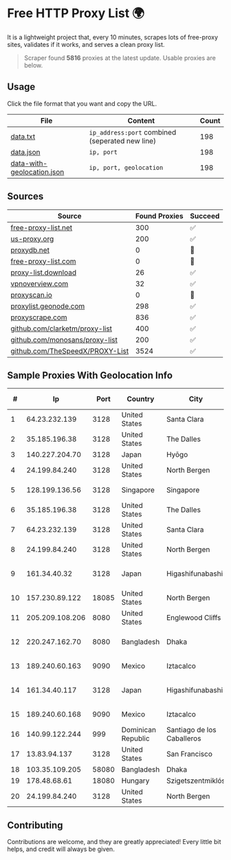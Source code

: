 
# Free HTTP Proxy List 🌍

It is a lightweight project that, every 10 minutes, scrapes lots of free-proxy sites, validates if it works, and serves a clean proxy list.


> Scraper found **5816** proxies at the latest update. Usable proxies are below.

## Usage

Click the file format that you want and copy the URL.


|File|Content|Count|
|----|-------|-----|
|[data.txt](https://raw.githubusercontent.com/themiralay/Proxy-List-World/master/data.txt)|`ip_address:port` combined (seperated new line)|198|
|[data.json](https://raw.githubusercontent.com/themiralay/Proxy-List-World/master/data.json)|`ip, port`|198|
|[data-with-geolocation.json](https://raw.githubusercontent.com/themiralay/Proxy-List-World/master/data-with-geolocation.json)|`ip, port, geolocation`|198|

## Sources

|Source|Found Proxies|Succeed|
|------|-------------|-------|
|[free-proxy-list.net](https://free-proxy-list.net)|300|✅|
|[us-proxy.org](https://www.us-proxy.org)|200|✅|
|[proxydb.net](http://proxydb.net)|0|🚫|
|[free-proxy-list.com](https://free-proxy-list.com/?page=&port=&type%5B%5D=http&type%5B%5D=https&up_time=0&search=Search)|0|🚫|
|[proxy-list.download](https://www.proxy-list.download/HTTP)|26|✅|
|[vpnoverview.com](https://vpnoverview.com/privacy/anonymous-browsing/free-proxy-servers)|32|✅|
|[proxyscan.io](https://www.proxyscan.io)|0|🚫|
|[proxylist.geonode.com](https://proxylist.geonode.com/api/proxy-list?limit=300&page=1&sort_by=lastChecked&sort_type=desc&protocols=http,https)|298|✅|
|[proxyscrape.com](https://api.proxyscrape.com/v2/?request=displayproxies&protocol=http&timeout=10000&country=all&ssl=all&anonymity=all)|836|✅|
|[github.com/clarketm/proxy-list](https://raw.githubusercontent.com/clarketm/proxy-list/master/proxy-list-raw.txt)|400|✅|
|[github.com/monosans/proxy-list](https://raw.githubusercontent.com/monosans/proxy-list/main/proxies/http.txt)|200|✅|
|[github.com/TheSpeedX/PROXY-List](https://raw.githubusercontent.com/TheSpeedX/PROXY-List/master/http.txt)|3524|✅|


## Sample Proxies With Geolocation Info

|#|Ip|Port|Country|City|Internet Service Provider|
|-|--|----|-------|----|-------------------------|
|1|64.23.232.139|3128|United States|Santa Clara|DigitalOcean, LLC|
|2|35.185.196.38|3128|United States|The Dalles|Google LLC|
|3|140.227.204.70|3128|Japan|Hyōgo|InfoSphere|
|4|24.199.84.240|3128|United States|North Bergen|DigitalOcean, LLC|
|5|128.199.136.56|3128|Singapore|Singapore|DigitalOcean, LLC|
|6|35.185.196.38|3128|United States|The Dalles|Google LLC|
|7|64.23.232.139|3128|United States|Santa Clara|DigitalOcean, LLC|
|8|24.199.84.240|3128|United States|North Bergen|DigitalOcean, LLC|
|9|161.34.40.32|3128|Japan|Higashifunabashi|NTT PC Communications, Inc.|
|10|157.230.89.122|18085|United States|North Bergen|DigitalOcean, LLC|
|11|205.209.108.206|8080|United States|Englewood Cliffs|Interserver, Inc|
|12|220.247.162.70|8080|Bangladesh|Dhaka|BTS Communications (BD) Ltd|
|13|189.240.60.163|9090|Mexico|Iztacalco|Uninet S.A. de C.V.|
|14|161.34.40.117|3128|Japan|Higashifunabashi|NTT PC Communications, Inc.|
|15|189.240.60.168|9090|Mexico|Iztacalco|Uninet S.A. de C.V.|
|16|140.99.122.244|999|Dominican Republic|Santiago de los Caballeros|EpicUp Holdings Inc|
|17|13.83.94.137|3128|United States|San Francisco|Microsoft Corporation|
|18|103.35.109.205|58080|Bangladesh|Dhaka|Ranks ITT|
|19|178.48.68.61|18080|Hungary|Szigetszentmiklós|UPC|
|20|24.199.84.240|3128|United States|North Bergen|DigitalOcean, LLC|



## Contributing

Contributions are welcome, and they are greatly appreciated! Every
little bit helps, and credit will always be given.

